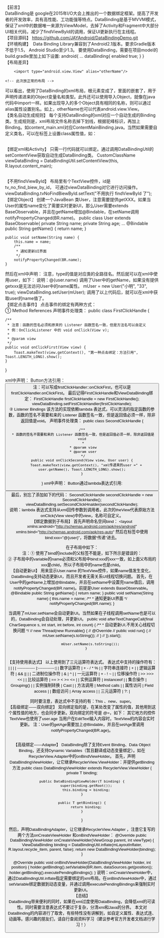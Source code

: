 【前言】<br />
DataBinding是 google在2015年I/O大会上推出的一个数据绑定框架。提高了开发者的开发效率，具有高性能、工功能强等特点。DataBinding是基于MVVM模式，保证了xml中的数据唯一来源为ViewModel，去掉了Activity和Fragment中大部分UI相关代码，减少了findViewById的调用，保证UI更新执行在主线程。
<br />【项目源码】
https://github.com/JAYAndroid/DataBindingDemo.git
<br />【环境构建】
 Data Binding Library兼容到了Android2.1版本。要求Gradle版本不低于1.5， Android Studio至少1.3。
要使用DataBinding，需要在项目model的 build.gradle里加上如下设置:
   android{
   ...
	dataBinding{
    	enabled true;
	}
}
<br />【布局差异】
<?xml version="1.0" encoding="utf-8"?>
<layout xmlns:android="http://schemas.android.com/apk/res/android">
<data>
    <variable
        name=””
        Type=””/>

        <import type="android.view.View" alias="otherName"/>
</data>

	<!-- 此次放正常的布局 -->
</layout>


可以看出，使用了DataBinding的xml布局，根元素变成了<layout>，里面的<data>嵌套了<variable>，用于声明传递进来的Object变量名和类型。此外还可以使用<import>导入Object，就像在java代码中import一样。如果出现导入的多个Object具有相同的名称，则可以通过alias属性设置别名。如上，otherName也可以代表android.view.View。
<br />【类名自动生成规则】
每个支持DataBinding的xml对应一个自动生成的Binding类。生成规则是，xml布局文件名称去掉下划线，根据驼峰标识，再加上Binding。如content_main.xml对应ContentMainBinding.java。当然如果需要自定义类名，可以在<data>标签上设置class属性值，如：

<!--注意，name和其他布局里面的name不能一样, 用class自定义生成的Binding classes 类名，也可
以使用全路径名来指定生成类存放的位置-->
<data class="CustomClassName">

<br />【绑定xml和Activity】
只需一行代码就可以绑定。通过调用DataBindingUtil的setContentView获取自动生成DataBinding类。
  CustomClassName viewDataBinding = DataBindingUtil.setContentView(this, R.layout.content_main);




<br />【不用findViewById】
布局里有个TextView控件，id是tv_no_find_biew_by_id，
<TextView
    android:id="@+id/tv_no_find_biew_by_id"
    android:layout_width="wrap_content"
    android:layout_height="wrap_content"
    android:textColor="#0f0"
    android:textSize="16sp"
    tools:text="不用 findviewbyid 了" />
可通过viewDataBinding对它进行访问操作。
viewDataBinding.tvNoFindBiewById.setText("不用执行 findViewById 了");
<br />【绑定Object】
创建一个JavaBean 类User，注意需要提供getXXX。如果当User的属性name变化了需要实时更新UI，那么User需要extends BaseObservable，并且在getName增加@Bindable，在setName调用
notifyPropertyChanged(BR.name)。
public class User extends BaseObservable{
    private String name;
    private String age;
    ...
    @Bindable
    public String getName() {
        return name;
    }

    public void setName(String name) {
        this.name = name;
        /**
         * 通知更新UI界面
         */
        notifyPropertyChanged(BR.name);
    }
然后在xml中声明：
<variable
    name="user"
    type="com.example.jay.databindingdemo.User" />
注意，type的值是对应类的全路径名。然后就可以在xml中使用user，如下：
<TextView
    android:id="@+id/tv_name"
    android:layout_width="wrap_content"
    android:layout_height="wrap_content"
    android:layout_toRightOf="@id/tv_tip"
    android:text="@{user.name}"
    android:textSize="18sp" />
说明：@{user.name} 调用了User中的getName，如果没有提供getxxx是无法访问User中的name属性。
mUser = new User("小明", "33", true);
viewDataBinding.setUser(mUser);
调用了以上代码后，就可以在xml中获取user的name值了。
<br />【绑定点击事件】
点击事件的绑定有两种方式：
<br />① Method References
声明事件处理类：
public class FirstClickHandle {

    /**
     * 注意：函数的签名必须和原来的 Listener 函数签名一致，但是方法名可以自定义
     * 例：OnClickListener 中的 void onClick(View v);
     *
     * @param view
     */
    public void onClickFirst(View view) {
        Toast.makeText(view.getContext(), "第一种点击绑定：方法引用", Toast.LENGTH_LONG).show();
    }
}

xml中声明：
<variable
    name="firstClickHandler"
    type="com.example.jay.databindingdemo.FirstClickHandle" />
Button方法引用：
<Button
    android:layout_width="match_parent"
    android:layout_height="wrap_content"
    android:onClick="@{firstClickHandler::onClickFirst}"
    android:text="Method References 绑定点击事件"
    android:textAllCaps="false" />
注：可以写成firstClickHandler::onClickFirst，也可以是firstClickHandler.onClickFirst。
最后记得FirstClickHandle和ViewDataBinding绑定：
FirstClickHandle firstClickHandle = new FirstClickHandle();
viewDataBinding.setFirstClickHandler(firstClickHandle);
<br />② Listener Bindings
该方法的实现依赖lambda 表达式，可以灵活的指定函数的参数，函数的签名不需要和来的 Listener 函数签名一致，但是返回值必须一样，除非返回值是void。
声明事件处理类：
public class SecondClickHandle {

    /**
     * 函数的签名不需要和来的 Listener 函数签名一致，但是返回值必须一样，除非返回值是void
     *
     * @param view
     * @param user
     */
    public void onClickSecond(View view, User user) {
        Toast.makeText(view.getContext(), "xml传递来的user =" + user.getName(), Toast.LENGTH_LONG).show();
    }
}
xml中声明：
<variable
    name="secondClickHnalder"
    type="com.example.jay.databindingdemo.SecondClickHandle" />
Button通过lambda表达式引用:
<Button
    android:layout_width="match_parent"
    android:layout_height="wrap_content"
    android:onClick="@{(theview) -> secondClickHnalder.onClickSecond(theview, user)}"
    android:text="Listener Bindings 绑定点击事件"
    android:textAllCaps="false" />
最后，别忘了添加如下的代码：
 SecondClickHandle secondClickHandle = new SecondClickHandle();
 viewDataBinding.setSecondClickHnalder(secondClickHandle);
<br />说明：lambda 表达式支持从xml回传参数到调用者。此次的theView代表原始方法onClick(View view)中的view，名称可自定义。
<br />【绑定数据到子布局】
首先声明命名空间bind：
<layout xmlns:android="http://schemas.android.com/apk/res/android"
    xmlns:bind="http://schemas.android.com/apk/res-auto"
然后在标签<include>中使用bind:xxx=”@{user}”，将数据“传递”进去。
<!--注意，使用了bind的include标签的父标签，不能是 <merge>。而且child_layout中的变量名必须和 bind:xxx的xxx一致 -->
<include
    layout="@layout/child_layout"
    bind:child="@{user}" />
在子布局中如下：
<layout xmlns:android="http://schemas.android.com/apk/res/android">
    <data>
        <variable
            name="child"
            type="com.example.jay.databindingdemo.User" />
    </data>
<br />注：① 使用了bind的include的父标签不能是<merge>，如下所示是错误的：
<merge>
    <include layout="@layout/name"
        bind:user="@{user}"/>
</merge>
<br />② 子布局中的variable的name必须和父布局中bind:xxx的xxx一致，如上面父布局的xxx是child，所以子布局中的name也是child。
<br />【自动更新UI】
用来显示User.name 的TextView控件，如果name值发生变化，DataBinding支持动态更新UI，而且开发者无需关系UI线程切换问题。
首先，在User中的getName上增加@Bindable，并且在setName中设置完name值后，调用notifyPropertyChanged(BR.name)。前提是User extends BaseObservable。
 @Bindable
 public String getName() {
    return name;
}
 public void setName(String name) {
    this.name = name;
    /**
     * 通知更新UI界面
     */
    notifyPropertyChanged(BR.name);
}



当调用了mUser.setName会自动更新UI。当然如果在子线程调用setName也是可以的，DataBinding会自动处理，并更新UI。
       public void afterTextChangeCall(final CharSequence s, int start, int before, int count) {
            /**
             * 自动更新UI,不用关心线程切换问题
             */
//            new Thread(new Runnable() {
//                @Override
//                public void run() {
//                    mUser.setName(s.toString());
//                }
//            }).start();

            mUser.setName(s.toString());
        }
<br />【支持使用表达式】
<TextView
    android:layout_width="wrap_content"
    android:layout_height="wrap_content"
    android:layout_toRightOf="@id/tv_name"
    android:text="成年人"
    android:textSize="18sp"
    android:visibility="@{user.adult ? View.VISIBLE : View.GONE}" />
以上使用到了三元运算符表达式。
表达式中支持的操作符有：<br />
|                |              |
| -------------  |:------------:|
| 数字运算符     | + - / * %    |
| 字符串连接符   | +            |
| 逻辑运算符     | 	&& ||       |
| 二进制位操作符 | 	& | ^       |
| 一元运算符     | 	+ - ! ~     |
| 位移操作符     | 	>> >>> <<   |
| 比较运算符     | == > < >= <= |
| 实例运算符     | 	instanceof  |
| 集合操作       | 	Grouping()  |
| 实例强制转换   |   	Cast    |
| 方法调用       | Method calls |
| 属性访问       | Field access |
| 数组访问       | Array access |
| 三元运算符     |  	?:      |<br />

同时要注意，表达式中不支持的有：This 、new、super。
<br />【高级绑定——双向绑定】
双向绑定指的是，在某处改变了属性的值，其他用到这个属性值的地方，也会同步更新。双向绑定的符号是 @=，如下：
<EditText
    android:layout_width="match_parent"
    android:layout_height="wrap_content"
    android:hint="双向绑定"
    android:text="@={user.age}" />
其它地方的控件TextView也使用了user.age
<TextView
    android:hint="双向绑定内容"
    android:text="@{@string/welcome(user.age)}"
    android:layout_width="wrap_content"
    android:layout_height="wrap_content" />
当用户在EditText输入内容时，TextView的内容会实时更新。
注：User的getAge需要加上@Bindable，并且在setAge里调用notifyPropertyChanged(BR.age)。

<br />【高级绑定——Adapter】
DataBinding除了支持Event Binding、Data Object Binding，还支持Dynamic Variables（暂且翻译成动态变量绑定）。如在RecyclerView.Adapter中的onBindViewHolder。
首先，声明DataBindingViewHolder，让它继承RecyclerView.ViewHolder：并提供getBinding方法
public class DataBindingViewHolder<T extends ViewDataBinding> extends RecyclerView.ViewHolder {
    private T binding;

    public DataBindingViewHolder(T binding) {
        super(binding.getRoot());
        this.binding = binding;
    }

    public T getBinding() {
        return binding;
    }
}

然后，声明DataBindingAdapter，让它继承RecyclerView.Adapter
，注意它复写的两个方法onCreateViewHolder
和onBindViewHolder：
@Override
public DataBindingViewHolder onCreateViewHolder(ViewGroup parent, int viewType) {
    ViewDataBinding binding = DataBindingUtil.inflate(mLayoutInflater, R.layout.recycle_item, parent, false);
    return new DataBindingViewHolder(binding);
}

@Override
public void onBindViewHolder(DataBindingViewHolder holder, int position) {
    holder.getBinding().setVariable(BR.item, dataSources.get(position));
    holder.getBinding().executePendingBindings();
}
说明：onCreateViewHolder中，通过DataBindingUtil.inflate指定需要绑定的xml布局。在onBindViewHolder中，通过setVariable绑定数据到动态变量，并通过调用executePendingBindings来强制实时更新UI。
<br />【总结】<br />
DataBinding带来便利的同时，如果在xml过度使用DataBinding，会降低xml的可读性。同时需要注意表达式不要过于复杂，分清xml和Java的分界。
本文对DataBinding的内容进行了取舍，有些特性没有讲解到，如自定义属性、表达式连、动画等。感兴趣的朋友们，请自行查阅资料学习（建议参考官方开发者文档进行学习！）






